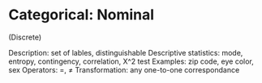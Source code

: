 # Categorical: Nominal
(Discrete)

Description: set of lables, distinguishable
Descriptive statistics: mode, entropy, contingency, correlation, X^2 test 
Examples: zip code, eye color, sex
Operators: =, ≠
Transformation: any one-to-one correspondance